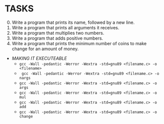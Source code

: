 # TASKS
0. Write a program that prints its name, followed by a new line.
1. Write a program that prints all arguments it receives.
3. Write a program that multiplies two numbers.
4. Write a program that adds positive numbers.
5. Write a program that prints the minimum number of coins to make change for an amount of money.

- _MAKING IT EXECUTEABLE_
  - `gcc -Wall -pedantic -Werror -Wextra -std=gnu89 <filename.c> -o <filename>`
  - ` gcc -Wall -pedantic -Werror -Wextra -std=gnu89 <filename.c> -o nargs`
  - `gcc -Wall -pedantic -Werror -Wextra -std=gnu89 <filename.c> -o args`
  - `gcc -Wall -pedantic -Werror -Wextra -std=gnu89 <filename.c> -o mul`
  - `gcc -Wall -pedantic -Werror -Wextra -std=gnu89 <filename.c> -o add`
  - `gcc -Wall -pedantic -Werror -Wextra -std=gnu89 <filename.c> -o change`
